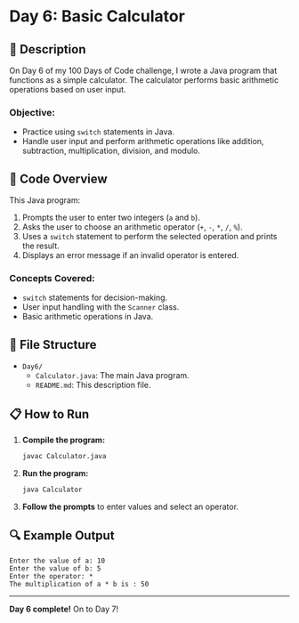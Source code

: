 # Day 6: Basic Calculator

## 📝 Description

On Day 6 of my 100 Days of Code challenge, I wrote a Java program that functions as a simple calculator. The calculator performs basic arithmetic operations based on user input.

### **Objective:**
- Practice using `switch` statements in Java.
- Handle user input and perform arithmetic operations like addition, subtraction, multiplication, division, and modulo.

## 🚀 Code Overview

This Java program:
1. Prompts the user to enter two integers (`a` and `b`).
2. Asks the user to choose an arithmetic operator (`+`, `-`, `*`, `/`, `%`).
3. Uses a `switch` statement to perform the selected operation and prints the result.
4. Displays an error message if an invalid operator is entered.

### **Concepts Covered:**
- `switch` statements for decision-making.
- User input handling with the `Scanner` class.
- Basic arithmetic operations in Java.

## 📂 File Structure
- `Day6/`
  - `Calculator.java`: The main Java program.
  - `README.md`: This description file.

## 📋 How to Run
1. **Compile the program:**
   ```bash
   javac Calculator.java
   ```
2. **Run the program:**
   ```bash
   java Calculator
   ```
3. **Follow the prompts** to enter values and select an operator.

## 🔍 Example Output

```plaintext
Enter the value of a: 10
Enter the value of b: 5
Enter the operator: *
The multiplication of a * b is : 50
```

---

**Day 6 complete!** On to Day 7!